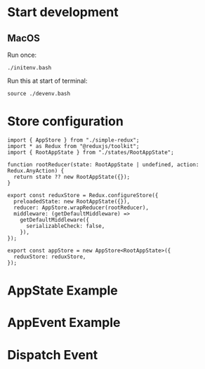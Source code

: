 # Start development

## MacOS

Run once:

```
./initenv.bash
```

Run this at start of terminal:

```
source ./devenv.bash
```

# Store configuration

```
import { AppStore } from "./simple-redux";
import * as Redux from "@reduxjs/toolkit";
import { RootAppState } from "./states/RootAppState";

function rootReducer(state: RootAppState | undefined, action: Redux.AnyAction) {
  return state ?? new RootAppState({});
}

export const reduxStore = Redux.configureStore({
  preloadedState: new RootAppState({}),
  reducer: AppStore.wrapReducer(rootReducer),
  middleware: (getDefaultMiddleware) =>
    getDefaultMiddleware({
      serializableCheck: false,
    }),
});

export const appStore = new AppStore<RootAppState>({
  reduxStore: reduxStore,
});
```

# AppState Example

# AppEvent Example

# Dispatch Event
